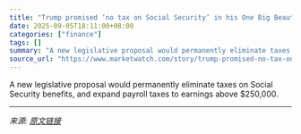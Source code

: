 ```yaml
---
title: "Trump promised ‘no tax on Social Security’ in his One Big Beautiful Bill Act. This Democratic bill could actually do it."
date: 2025-09-05T18:11:00+08:00
categories: ["finance"]
tags: []
summary: "A new legislative proposal would permanently eliminate taxes on Social Security benefits, and expand payroll taxes to earnings above $250,000."
source_url: "https://www.marketwatch.com/story/trump-promised-no-tax-on-social-security-in-his-one-big-beautiful-bill-act-this-democratic-bill-could-actually-do-it-c817ac50?mod=mw_rss_topstories"
---
```


A new legislative proposal would permanently eliminate taxes on Social Security benefits, and expand payroll taxes to earnings above $250,000.

---

*来源: [原文链接](https://www.marketwatch.com/story/trump-promised-no-tax-on-social-security-in-his-one-big-beautiful-bill-act-this-democratic-bill-could-actually-do-it-c817ac50?mod=mw_rss_topstories)*
